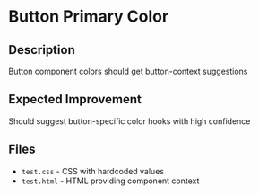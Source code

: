 # Button Primary Color

## Description
Button component colors should get button-context suggestions

## Expected Improvement
Should suggest button-specific color hooks with high confidence

## Files
- `test.css` - CSS with hardcoded values
- `test.html` - HTML providing component context
